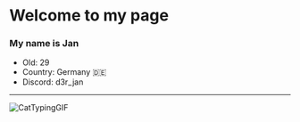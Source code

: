 
# Welcome to my page
### My name is Jan

- Old: 29
- Country: Germany 🇩🇪
- Discord: d3r_jan
---
![CatTypingGIF](https://github.com/JanGastmann/JanGastmann/assets/140593990/2982890d-27fc-46ea-96fc-a2a52671e168)




<!---
JanGastmann/JanGastmann is a ✨ special ✨ repository because its `README.md` (this file) appears on your GitHub profile.
You can click the Preview link to take a look at your changes.
--->
